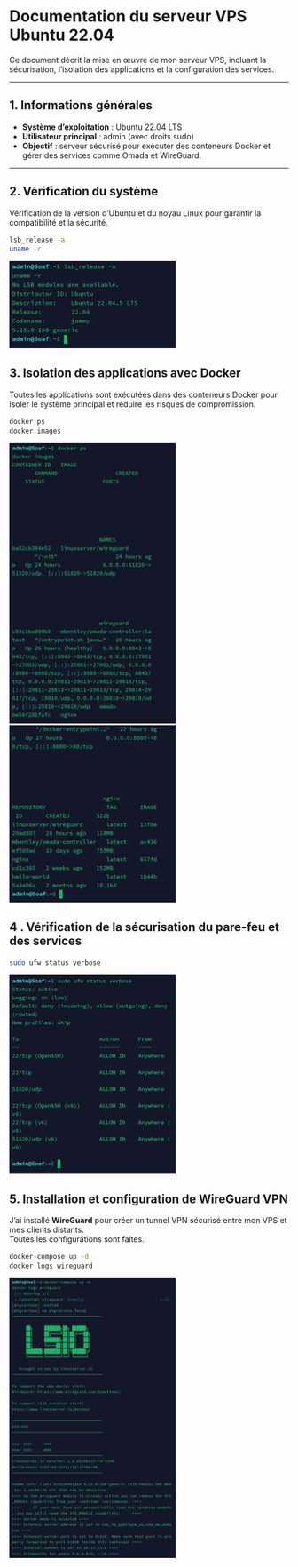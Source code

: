 # Documentation du serveur VPS Ubuntu 22.04

Ce document décrit la mise en œuvre de mon serveur VPS, incluant la sécurisation, l’isolation des applications et la configuration des services.

---

## 1. Informations générales

- **Système d’exploitation** : Ubuntu 22.04 LTS
- **Utilisateur principal** : admin (avec droits sudo)
- **Objectif** : serveur sécurisé pour exécuter des conteneurs Docker et gérer des services comme Omada et WireGuard.

---

## 2. Vérification du système

Vérification de la version d’Ubuntu et du noyau Linux pour garantir la compatibilité et la sécurité.

```bash
lsb_release -a
uname -r
```

<p align=("center")>
<img src="images/Screenshot-1.jpg" alt="Screenshot pour la vérification du système" width="300" />
</p>

## 3. Isolation des applications avec Docker

Toutes les applications sont exécutées dans des conteneurs Docker pour isoler le système principal et réduire les risques de compromission.

```bash
docker ps
docker images
```
<p align=("center"; "font-size:0";)>
<img src="images/Screenshot-2.jpg" alt="Screenshot pour la vérification d'isolation des applications avec Docker" width="300" /><img src="images/Screenshot-3.jpg" alt="Screenshot pour la vérification d'isolation des applications avec Docker" width="300" />
</p>

## 4 . Vérification de la sécurisation du pare-feu et des services

```bash
sudo ufw status verbose
```
<p align=("center")>
<img src="images/Screenshot-4.jpg" alt="Screenshot pour la vérification Sécurisation du pare-feu (UFW)"
 width="300" />
</p>

## 5. Installation et configuration de WireGuard VPN

J’ai installé **WireGuard** pour créer un tunnel VPN sécurisé entre mon VPS et mes clients distants.  
Toutes les configurations sont faites.

```bash
docker-compose up -d
docker logs wireguard
```

<p align=("center")>
<img src="images/Screenshot-5.jpg" alt="Screenshot pour la vérification de configurationde Wireguard VPN"
 width="300" />
</p>
